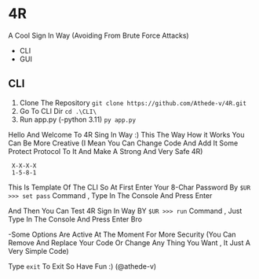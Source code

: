 # 4R
A Cool Sign In Way (Avoiding From Brute Force Attacks)
- CLI
- GUI

## CLI
   1. Clone The Repository
    `git clone https://github.com/Athede-v/4R.git`
   2. Go To CLI Dir
    `cd .\CLI\`
   3. Run app.py (-python 3.11)
    `py app.py`

   Hello And Welcome To 4R Sing In Way :) 
   This The Way How it Works 
   You Can Be More Creative (I Mean You Can Change Code And Add It Some Protect Protocol To It And Make A Strong And Very Safe 4R)
   
     X-X-X-X
     1-5-8-1
   
   This Is Template Of The CLI So At First Enter Your 8-Char Password By 
    `$UR >>> set pass`
   Command , Type In The Console And Press Enter
   
   And Then You Can Test 4R Sign In Way BY
    `$UR >>> run`
   Command , Just Type In The Console And Press Enter Bro 
   
   -Some Options Are Active At The Moment For More Security (You Can Remove And Replace Your Code Or Change Any Thing You Want , It Just A Very Simple Code)
   
   Type `exit` To Exit 
   So Have Fun :) (@athede-v)